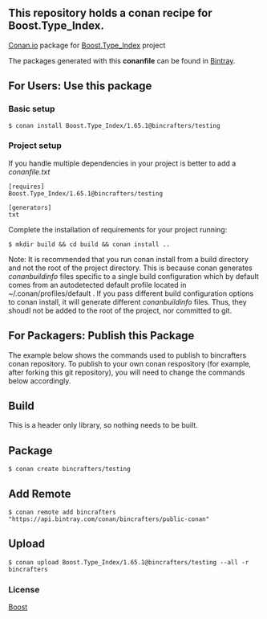 ## This repository holds a conan recipe for Boost.Type_Index.

[Conan.io](https://conan.io) package for [Boost.Type_Index](https://github.com/Boostorg/Type_Index) project

The packages generated with this **conanfile** can be found in [Bintray](https://bintray.com/bincrafters/public-conan/Boost.Type_Index%3Abincrafters).

## For Users: Use this package

### Basic setup

    $ conan install Boost.Type_Index/1.65.1@bincrafters/testing

### Project setup

If you handle multiple dependencies in your project is better to add a *conanfile.txt*

    [requires]
    Boost.Type_Index/1.65.1@bincrafters/testing

    [generators]
    txt

Complete the installation of requirements for your project running:</small></span>

    $ mkdir build && cd build && conan install ..
	
Note: It is recommended that you run conan install from a build directory and not the root of the project directory.  This is because conan generates *conanbuildinfo* files specific to a single build configuration which by default comes from an autodetected default profile located in ~/.conan/profiles/default .  If you pass different build configuration options to conan install, it will generate different *conanbuildinfo* files.  Thus, they shoudl not be added to the root of the project, nor committed to git. 

## For Packagers: Publish this Package

The example below shows the commands used to publish to bincrafters conan repository. To publish to your own conan respository (for example, after forking this git repository), you will need to change the commands below accordingly. 

## Build  

This is a header only library, so nothing needs to be built.

## Package 

    $ conan create bincrafters/testing
	
## Add Remote

	$ conan remote add bincrafters "https://api.bintray.com/conan/bincrafters/public-conan"

## Upload

    $ conan upload Boost.Type_Index/1.65.1@bincrafters/testing --all -r bincrafters

### License
[Boost](LICENSE)
